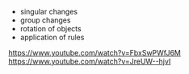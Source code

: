 - singular changes
- group changes
- rotation of objects
- application of rules

 https://www.youtube.com/watch?v=FbxSwPWfJ6M
 https://www.youtube.com/watch?v=JreUW--hjvI